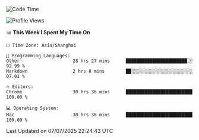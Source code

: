 <!--START_SECTION:waka-->
![Code Time](http://img.shields.io/badge/Code%20Time-4%2C184%20hrs%2042%20mins-blue)

![Profile Views](http://img.shields.io/badge/Profile%20Views-0-blue)

📊 **This Week I Spent My Time On** 

```text
🕑︎ Time Zone: Asia/Shanghai

💬 Programming Languages: 
Other                    28 hrs 27 mins      ███████████████████████░░   92.99 % 
Markdown                 2 hrs 8 mins        ██░░░░░░░░░░░░░░░░░░░░░░░   07.01 % 

🔥 Editors: 
Chrome                   30 hrs 36 mins      █████████████████████████   100.00 % 

💻 Operating System: 
Mac                      30 hrs 36 mins      █████████████████████████   100.00 % 
```


 Last Updated on 07/07/2025 22:24:43 UTC
<!--END_SECTION:waka-->